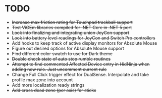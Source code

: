 # TODO

* ~~Increase max friction rating for Touchpad trackball support~~
* ~~Test ViGEm libraries compiled for .NET Core in .NET 5 port~~
* ~~Look into finalizing and integrating union JoyCon support~~
* ~~Look into battery level readings for JoyCon and Switch Pro controllers~~
* Add hooks to keep track of active display monitors for Absolute Mouse
* Figure out desired options for Absolute Mouse support
* ~~Find different color swatch to use for Dark theme~~
* ~~Double check state of auto stop rumble routines~~
* ~~Attempt to find commented Affected Device entry in HidNinja when adding new rule. Just uncomment current rule~~
* Change Full Click trigger effect for DualSense. Interpolate and take profile max zone into account
* Add more localization ready strings
* ~~Add cross dead zone (per axis) for sticks~~
